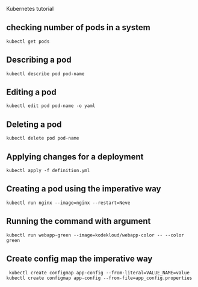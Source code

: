 Kubernetes tutorial


## checking number of pods in a system

`
kubectl get pods `

## Describing a pod


`
kubectl describe pod pod-name
`
## Editing a pod

`
kubectl edit pod pod-name -o yaml
`

## Deleting a pod

`
kubectl delete pod pod-name
`

## Applying changes for a deployment

`
kubectl apply -f definition.yml
`

## Creating a pod using the imperative way

`
kubectl run nginx --image=nginx --restart=Neve
`

## Running the command with argument
`kubectl run webapp-green --image=kodekloud/webapp-color -- --color green 
`

## Create config map the imperative way 

` 
kubectl create configmap app-config --from-literal=VALUE_NAME=value
kubectl create configmap app-config --from-file=app_config.properties 
`